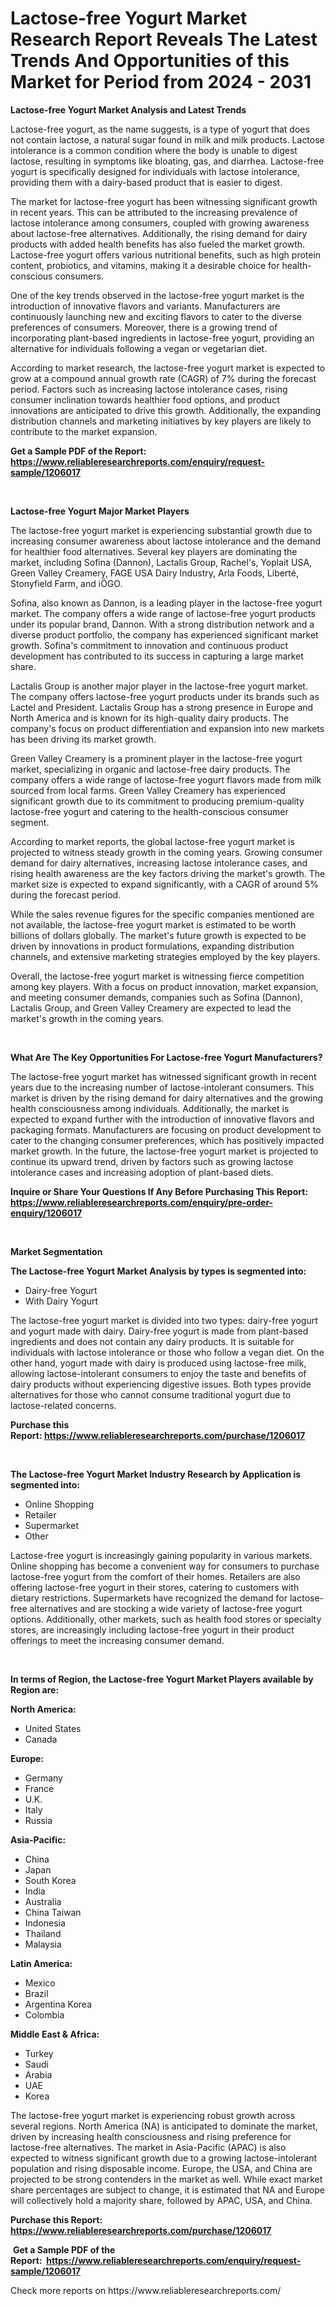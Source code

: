 <p><h1>Lactose-free Yogurt Market Research Report Reveals The Latest Trends And Opportunities of this Market for Period from 2024 - 2031</h1></p><p><strong>Lactose-free Yogurt Market Analysis and Latest Trends</strong></p>
<p><p>Lactose-free yogurt, as the name suggests, is a type of yogurt that does not contain lactose, a natural sugar found in milk and milk products. Lactose intolerance is a common condition where the body is unable to digest lactose, resulting in symptoms like bloating, gas, and diarrhea. Lactose-free yogurt is specifically designed for individuals with lactose intolerance, providing them with a dairy-based product that is easier to digest.</p><p>The market for lactose-free yogurt has been witnessing significant growth in recent years. This can be attributed to the increasing prevalence of lactose intolerance among consumers, coupled with growing awareness about lactose-free alternatives. Additionally, the rising demand for dairy products with added health benefits has also fueled the market growth. Lactose-free yogurt offers various nutritional benefits, such as high protein content, probiotics, and vitamins, making it a desirable choice for health-conscious consumers.</p><p>One of the key trends observed in the lactose-free yogurt market is the introduction of innovative flavors and variants. Manufacturers are continuously launching new and exciting flavors to cater to the diverse preferences of consumers. Moreover, there is a growing trend of incorporating plant-based ingredients in lactose-free yogurt, providing an alternative for individuals following a vegan or vegetarian diet.</p><p>According to market research, the lactose-free yogurt market is expected to grow at a compound annual growth rate (CAGR) of 7% during the forecast period. Factors such as increasing lactose intolerance cases, rising consumer inclination towards healthier food options, and product innovations are anticipated to drive this growth. Additionally, the expanding distribution channels and marketing initiatives by key players are likely to contribute to the market expansion.</p></p>
<p><strong>Get a Sample PDF of the Report:&nbsp; <a href="https://www.reliableresearchreports.com/enquiry/request-sample/1206017">https://www.reliableresearchreports.com/enquiry/request-sample/1206017</a></strong></p>
<p>&nbsp;</p>
<p><strong>Lactose-free Yogurt Major Market Players</strong></p>
<p><p>The lactose-free yogurt market is experiencing substantial growth due to increasing consumer awareness about lactose intolerance and the demand for healthier food alternatives. Several key players are dominating the market, including Sofina (Dannon), Lactalis Group, Rachel's, Yoplait USA, Green Valley Creamery, FAGE USA Dairy Industry, Arla Foods, Liberté, Stonyfield Farm, and iÖGO.</p><p>Sofina, also known as Dannon, is a leading player in the lactose-free yogurt market. The company offers a wide range of lactose-free yogurt products under its popular brand, Dannon. With a strong distribution network and a diverse product portfolio, the company has experienced significant market growth. Sofina's commitment to innovation and continuous product development has contributed to its success in capturing a large market share.</p><p>Lactalis Group is another major player in the lactose-free yogurt market. The company offers lactose-free yogurt products under its brands such as Lactel and President. Lactalis Group has a strong presence in Europe and North America and is known for its high-quality dairy products. The company's focus on product differentiation and expansion into new markets has been driving its market growth.</p><p>Green Valley Creamery is a prominent player in the lactose-free yogurt market, specializing in organic and lactose-free dairy products. The company offers a wide range of lactose-free yogurt flavors made from milk sourced from local farms. Green Valley Creamery has experienced significant growth due to its commitment to producing premium-quality lactose-free yogurt and catering to the health-conscious consumer segment.</p><p>According to market reports, the global lactose-free yogurt market is projected to witness steady growth in the coming years. Growing consumer demand for dairy alternatives, increasing lactose intolerance cases, and rising health awareness are the key factors driving the market's growth. The market size is expected to expand significantly, with a CAGR of around 5% during the forecast period.</p><p>While the sales revenue figures for the specific companies mentioned are not available, the lactose-free yogurt market is estimated to be worth billions of dollars globally. The market's future growth is expected to be driven by innovations in product formulations, expanding distribution channels, and extensive marketing strategies employed by the key players.</p><p>Overall, the lactose-free yogurt market is witnessing fierce competition among key players. With a focus on product innovation, market expansion, and meeting consumer demands, companies such as Sofina (Dannon), Lactalis Group, and Green Valley Creamery are expected to lead the market's growth in the coming years.</p></p>
<p>&nbsp;</p>
<p><strong>What Are The Key Opportunities For Lactose-free Yogurt Manufacturers?</strong></p>
<p><p>The lactose-free yogurt market has witnessed significant growth in recent years due to the increasing number of lactose-intolerant consumers. This market is driven by the rising demand for dairy alternatives and the growing health consciousness among individuals. Additionally, the market is expected to expand further with the introduction of innovative flavors and packaging formats. Manufacturers are focusing on product development to cater to the changing consumer preferences, which has positively impacted market growth. In the future, the lactose-free yogurt market is projected to continue its upward trend, driven by factors such as growing lactose intolerance cases and increasing adoption of plant-based diets.</p></p>
<p><strong>Inquire or Share Your Questions If Any Before Purchasing This Report: <a href="https://www.reliableresearchreports.com/enquiry/pre-order-enquiry/1206017">https://www.reliableresearchreports.com/enquiry/pre-order-enquiry/1206017</a></strong></p>
<p>&nbsp;</p>
<p><strong>Market Segmentation</strong></p>
<p><strong>The Lactose-free Yogurt Market Analysis by types is segmented into:</strong></p>
<p><ul><li>Dairy-free Yogurt</li><li>With Dairy Yogurt</li></ul></p>
<p><p>The lactose-free yogurt market is divided into two types: dairy-free yogurt and yogurt made with dairy. Dairy-free yogurt is made from plant-based ingredients and does not contain any dairy products. It is suitable for individuals with lactose intolerance or those who follow a vegan diet. On the other hand, yogurt made with dairy is produced using lactose-free milk, allowing lactose-intolerant consumers to enjoy the taste and benefits of dairy products without experiencing digestive issues. Both types provide alternatives for those who cannot consume traditional yogurt due to lactose-related concerns.</p></p>
<p><strong>Purchase this Report:&nbsp;<a href="https://www.reliableresearchreports.com/purchase/1206017">https://www.reliableresearchreports.com/purchase/1206017</a></strong></p>
<p>&nbsp;</p>
<p><strong>The Lactose-free Yogurt Market Industry Research by Application is segmented into:</strong></p>
<p><ul><li>Online Shopping</li><li>Retailer</li><li>Supermarket</li><li>Other</li></ul></p>
<p><p>Lactose-free yogurt is increasingly gaining popularity in various markets. Online shopping has become a convenient way for consumers to purchase lactose-free yogurt from the comfort of their homes. Retailers are also offering lactose-free yogurt in their stores, catering to customers with dietary restrictions. Supermarkets have recognized the demand for lactose-free alternatives and are stocking a wide variety of lactose-free yogurt options. Additionally, other markets, such as health food stores or specialty stores, are increasingly including lactose-free yogurt in their product offerings to meet the increasing consumer demand.</p></p>
<p>&nbsp;</p>
<p><strong>In terms of Region, the Lactose-free Yogurt Market Players available by Region are:</strong></p>
<p>
    <p> <strong> North America: </strong>
        <ul>
            <li>United States</li>
            <li>Canada</li>
        </ul>
        </p> 
    <p> <strong> Europe: </strong>
        <ul>
            <li>Germany</li>
            <li>France</li>
            <li>U.K.</li>
            <li>Italy</li>
            <li>Russia</li>
        </ul>
        </p> 
    <p> <strong> Asia-Pacific: </strong>
        <ul>
            <li>China</li>
            <li>Japan</li>
            <li>South Korea</li>
            <li>India</li>
            <li>Australia</li>
            <li>China Taiwan</li>
            <li>Indonesia</li>
            <li>Thailand</li>
            <li>Malaysia</li>
        </ul>
        </p> 
    <p> <strong> Latin America: </strong>
        <ul>
            <li>Mexico</li>
            <li>Brazil</li>
            <li>Argentina Korea</li>
            <li>Colombia</li>
        </ul>
        </p> 
    <p> <strong> Middle East & Africa: </strong>
        <ul>
            <li>Turkey</li>
            <li>Saudi</li>
            <li>Arabia</li>
            <li>UAE</li>
            <li>Korea</li>
        </ul>
    </p>
    </p>
<p><p>The lactose-free yogurt market is experiencing robust growth across several regions. North America (NA) is anticipated to dominate the market, driven by increasing health consciousness and rising preference for lactose-free alternatives. The market in Asia-Pacific (APAC) is also expected to witness significant growth due to a growing lactose-intolerant population and rising disposable income. Europe, the USA, and China are projected to be strong contenders in the market as well. While exact market share percentages are subject to change, it is estimated that NA and Europe will collectively hold a majority share, followed by APAC, USA, and China.</p></p>
<p><strong>Purchase this Report: <a href="https://www.reliableresearchreports.com/purchase/1206017">https://www.reliableresearchreports.com/purchase/1206017</a></strong></p>
<p>&nbsp;<strong>Get a Sample PDF of the Report:&nbsp;&nbsp;<a href="https://www.reliableresearchreports.com/enquiry/request-sample/1206017">https://www.reliableresearchreports.com/enquiry/request-sample/1206017</a></strong></p>
<p><strong></strong></p>
<p>Check more reports on https://www.reliableresearchreports.com/</p>